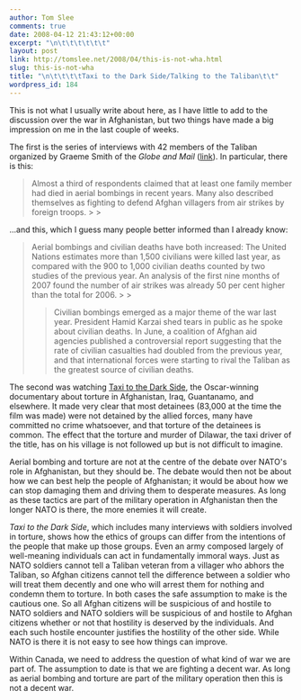 ```yaml
---
author: Tom Slee
comments: true
date: 2008-04-12 21:43:12+00:00
excerpt: "\n\t\t\t\t\t\t"
layout: post
link: http://tomslee.net/2008/04/this-is-not-wha.html
slug: this-is-not-wha
title: "\n\t\t\t\tTaxi to the Dark Side/Talking to the Taliban\t\t"
wordpress_id: 184
---
```



				

This is not what I usually write about here, as I have little to add to the discussion over the war in Afghanistan, but two things have made a big impression on me in the last couple of weeks.  
  
The first is the series of interviews with 42 members of the Taliban organized by Graeme Smith of the _Globe and Mail_ ([link](http://www.theglobeandmail.com/talkingtothetaliban)). In particular, there is this:

<blockquote>Almost a third of respondents claimed that at least one family member had died in aerial bombings in recent years. Many also described themselves as fighting to defend Afghan villagers from air strikes by foreign troops.
> 
> </blockquote>

...and this, which I guess many people better informed than I already know:

<blockquote>Aerial bombings and civilian deaths have both increased: The United Nations estimates more than 1,500 civilians were killed last year, as compared with the 900 to 1,000 civilian deaths counted by two studies of the previous year. An analysis of the first nine months of 2007 found the number of air strikes was already 50 per cent higher than the total for 2006.
> 
> 

> 
> Civilian bombings emerged as a major theme of the war last year. President Hamid Karzai shed tears in public as he spoke about civilian deaths. In June, a coalition of Afghan aid agencies published a controversial report suggesting that the rate of civilian casualties had doubled from the previous year, and that international forces were starting to rival the Taliban as the greatest source of civilian deaths.
> 
> </blockquote>

The second was watching [Taxi to the Dark Side](http://www.imdb.com/title/tt0854678/), the Oscar-winning documentary about torture in Afghanistan, Iraq, Guantanamo, and elsewhere. It made very clear that most detainees (83,000 at the time the film was made) were not detained by the allied forces, many have committed no crime whatsoever, and that torture of the detainees is common. The effect that the torture and murder of Dilawar, the taxi driver of the title, has on his village is not followed up but is not difficult to imagine.




Aerial bombing and torture are not at the centre of the debate over NATO's role in Afghanistan, but they should be. The debate would then not be about how we can best help the people of Afghanistan; it would be about how we can stop damaging them and driving them to desperate measures. As long as these tactics are part of the military operation in Afghanistan then the longer NATO is there, the more enemies it will create.




_Taxi to the Dark Side_, which includes many interviews with soldiers involved in torture, shows how the ethics of groups can differ from the intentions of the people that make up those groups. Even an army composed largely of well-meaning individuals can act in fundamentally immoral ways. Just as NATO soldiers cannot tell a Taliban veteran from a villager who abhors the Taliban, so Afghan citizens cannot tell the difference between a soldier who will treat them decently and one who will arrest them for nothing and condemn them to torture. In both cases the safe assumption to make is the cautious one. So all Afghan citizens will be suspicious of and hostile to NATO soldiers and NATO soldiers will be suspicious of and hostile to Afghan citizens whether or not that hostility is deserved by the individuals. And each such hostile encounter justifies the hostility of the other side. While NATO is there it is not easy to see how things can improve.




Within Canada, we need to address the question of what kind of war we are part of. The assumption to date is that we are fighting a decent war. As long as aerial bombing and torture are part of the military operation then this is not a decent war.


		
